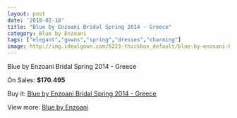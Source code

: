 ```yaml
---
layout: post
date: '2018-02-18'
title: "Blue by Enzoani Bridal Spring 2014 - Greece"
category: Blue by Enzoani
tags: ["elegant","gowns","spring","dresses","charming"]
image: http://img.idealgown.com/6223-thickbox_default/blue-by-enzoani-bridal-spring-2014-greece.jpg
---
```

Blue by Enzoani Bridal Spring 2014 - Greece

On Sales: **$170.495**
<a href="https://www.idealgown.com/en/blue-by-enzoani/2718-blue-by-enzoani-bridal-spring-2014-greece.html"><amp-img layout="responsive" width="600" height="600" src="//img.idealgown.com/6223-thickbox_default/blue-by-enzoani-bridal-spring-2014-greece.jpg" alt="Blue by Enzoani Bridal Spring 2014 - Greece 0" /></a>
<a href="https://www.idealgown.com/en/blue-by-enzoani/2718-blue-by-enzoani-bridal-spring-2014-greece.html"><amp-img layout="responsive" width="600" height="600" src="//img.idealgown.com/6222-thickbox_default/blue-by-enzoani-bridal-spring-2014-greece.jpg" alt="Blue by Enzoani Bridal Spring 2014 - Greece 1" /></a>

Buy it: [Blue by Enzoani Bridal Spring 2014 - Greece](https://www.idealgown.com/en/blue-by-enzoani/2718-blue-by-enzoani-bridal-spring-2014-greece.html "Blue by Enzoani Bridal Spring 2014 - Greece")

View more: [Blue by Enzoani](https://www.idealgown.com/en/33-blue-by-enzoani "Blue by Enzoani")